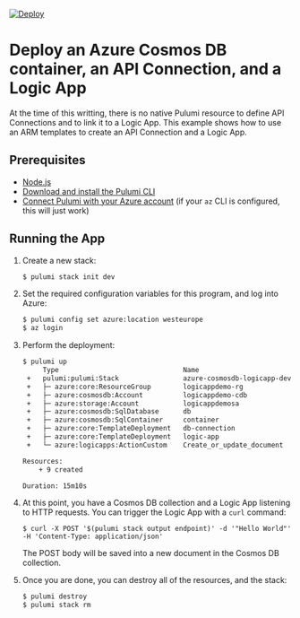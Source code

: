 [![Deploy](https://get.pulumi.com/new/button.svg)](https://app.pulumi.com/new)

# Deploy an Azure Cosmos DB container, an API Connection, and a Logic App

At the time of this writting, there is no native Pulumi resource to define API Connections and to link it to a Logic App. This example shows how to use an ARM templates to create an API Connection and a Logic App.

## Prerequisites

- [Node.js](https://nodejs.org/en/download/)
- [Download and install the Pulumi CLI](https://www.pulumi.com/docs/get-started/install/)
- [Connect Pulumi with your Azure account](https://www.pulumi.com/docs/intro/cloud-providers/azure/setup/) (if your `az` CLI is configured, this will just work)

## Running the App

1. Create a new stack:

    ```sh
    $ pulumi stack init dev
    ```

2. Set the required configuration variables for this program, and log into Azure:

    ```bash
    $ pulumi config set azure:location westeurope
    $ az login
    ```

3. Perform the deployment:

    ```sh
    $ pulumi up
         Type                               Name                         Status
     +   pulumi:pulumi:Stack                azure-cosmosdb-logicapp-dev  created
     +   ├─ azure:core:ResourceGroup        logicappdemo-rg              created
     +   ├─ azure:cosmosdb:Account          logicappdemo-cdb             created
     +   ├─ azure:storage:Account           logicappdemosa               created
     +   ├─ azure:cosmosdb:SqlDatabase      db                           created
     +   ├─ azure:cosmosdb:SqlContainer     container                    created
     +   ├─ azure:core:TemplateDeployment   db-connection                created
     +   ├─ azure:core:TemplateDeployment   logic-app                    created
     +   └─ azure:logicapps:ActionCustom    Create_or_update_document    created

    Resources:
        + 9 created

    Duration: 15m10s
    ```

4. At this point, you have a Cosmos DB collection and a Logic App listening to HTTP requests. You can trigger the Logic App with a `curl` command:

    ```
    $ curl -X POST '$(pulumi stack output endpoint)' -d '"Hello World"' -H 'Content-Type: application/json'
    ```

    The POST body will be saved into a new document in the Cosmos DB collection.

5. Once you are done, you can destroy all of the resources, and the stack:

    ```bash
    $ pulumi destroy
    $ pulumi stack rm
    ```
